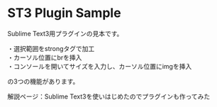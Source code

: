 ST3 Plugin Sample
====================

Sublime Text3用プラグインの見本です。  
  
・選択範囲をstrongタグで加工  
・カーソル位置にbrを挿入  
・コンソールを開いてサイズを入力し、カーソル位置にimgを挿入  
   
の3つの機能があります。  
  
解説ページ：Sublime Text3を使いはじめたのでプラグインも作ってみた
